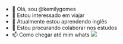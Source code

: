- 👋 Olá, sou @kemilygomes
- 👀 Estou interessado em viajar
- 🌱 Atualmente estou aprendendo inglês
- 💞️ Estou procurando colaborar nos estudos
- 📫 Como chegar até mim whats
  ![](https://www.google.com/url?sa=i&url=https%3A%2F%2Finteligenciafinanceira.com.br%2Fsaiba%2Feconomia%2Ffigurinha-neymar-album-copa-valor%2F&psig=AOvVaw2i7EgARnr4iGCUluvICAA-&ust=1691680739728000&source=images&cd=vfe&opi=89978449&ved=0CBEQjRxqFwoTCJjHsoTwz4ADFQAAAAAdAAAAABAO)
<!---
kemilygomes/kemilygomes is a ✨ special ✨ repository because its `README.md` (this file) appears on your GitHub profile.
You can click the Preview link to take a look at your changes.
--->
